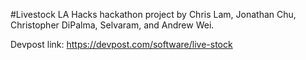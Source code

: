 #Livestock
LA Hacks hackathon project by Chris Lam, Jonathan Chu, Christopher DiPalma, Selvaram, and Andrew Wei.

Devpost link: https://devpost.com/software/live-stock

